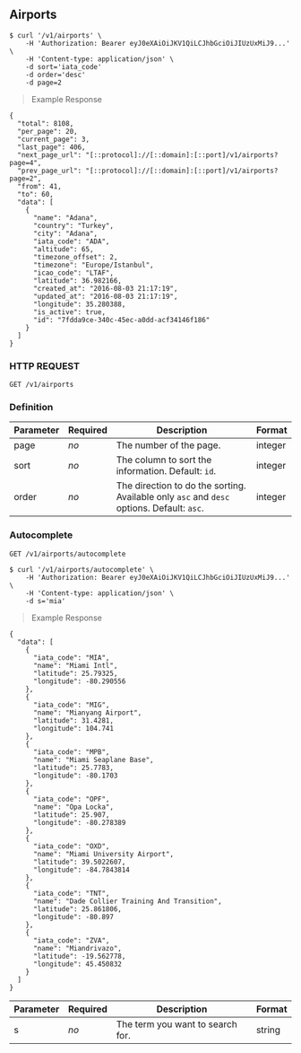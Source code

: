 ## Airports

```shell
$ curl '/v1/airports' \
    -H 'Authorization: Bearer eyJ0eXAiOiJKV1QiLCJhbGciOiJIUzUxMiJ9...' \
    -H 'Content-type: application/json' \
    -d sort='iata_code'
    -d order='desc'
    -d page=2
```

> Example Response

```
{
  "total": 8108,
  "per_page": 20,
  "current_page": 3,
  "last_page": 406,
  "next_page_url": "[::protocol]://[::domain]:[::port]/v1/airports?page=4",
  "prev_page_url": "[::protocol]://[::domain]:[::port]/v1/airports?page=2",
  "from": 41,
  "to": 60,
  "data": [
    {
      "name": "Adana",
      "country": "Turkey",
      "city": "Adana",
      "iata_code": "ADA",
      "altitude": 65,
      "timezone_offset": 2,
      "timezone": "Europe/Istanbul",
      "icao_code": "LTAF",
      "latitude": 36.982166,
      "created_at": "2016-08-03 21:17:19",
      "updated_at": "2016-08-03 21:17:19",
      "longitude": 35.280388,
      "is_active": true,
      "id": "7fdda9ce-340c-45ec-a0dd-acf34146f186"
    }
  ]
}
```

### HTTP REQUEST
`GET /v1/airports`

### Definition

| Parameter | Required | Description                                                                               | Format  |
|-----------|----------|-------------------------------------------------------------------------------------------|---------|
| page      | *no*     | The number of the page.                                                                   | integer |
| sort      | *no*     | The column to sort the information. Default: `id`.                                        | integer |
| order     | *no*     | The direction to do the sorting. Available only `asc` and `desc` options. Default: `asc`. | integer |

### Autocomplete
`GET /v1/airports/autocomplete`

```shell
$ curl '/v1/airports/autocomplete' \
    -H 'Authorization: Bearer eyJ0eXAiOiJKV1QiLCJhbGciOiJIUzUxMiJ9...' \
    -H 'Content-type: application/json' \
    -d s='mia'
```

> Example Response

```
{
  "data": [
    {
      "iata_code": "MIA",
      "name": "Miami Intl",
      "latitude": 25.79325,
      "longitude": -80.290556
    },
    {
      "iata_code": "MIG",
      "name": "Mianyang Airport",
      "latitude": 31.4281,
      "longitude": 104.741
    },
    {
      "iata_code": "MPB",
      "name": "Miami Seaplane Base",
      "latitude": 25.7783,
      "longitude": -80.1703
    },
    {
      "iata_code": "OPF",
      "name": "Opa Locka",
      "latitude": 25.907,
      "longitude": -80.278389
    },
    {
      "iata_code": "OXD",
      "name": "Miami University Airport",
      "latitude": 39.5022607,
      "longitude": -84.7843814
    },
    {
      "iata_code": "TNT",
      "name": "Dade Collier Training And Transition",
      "latitude": 25.861806,
      "longitude": -80.897
    },
    {
      "iata_code": "ZVA",
      "name": "Miandrivazo",
      "latitude": -19.562778,
      "longitude": 45.450832
    }
  ]
}
```

| Parameter | Required | Description                      | Format |
|-----------|----------|----------------------------------|--------|
| s         | *no*     | The term you want to search for. | string |
